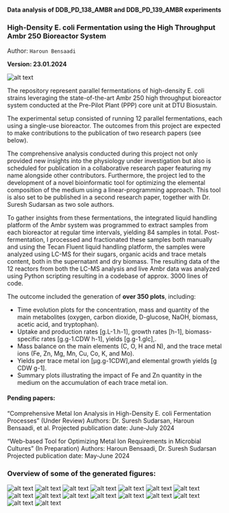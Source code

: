 #### Data analysis of DDB_PD_138_AMBR and DDB_PD_139_AMBR experiments
### High-Density E. coli Fermentation using the High Throughput Ambr 250 Bioreactor System

Author: 
`Haroun Bensaadi`

**Version: 23.01.2024**

![alt text](image.png)

The repository represent parallel fermentations of high-density E. coli strains leveraging the state-of-the-art Ambr 250 high throughput bioreactor system conducted at the Pre-Pilot Plant (PPP) core unit at DTU Biosustain. 

The experimental setup consisted of running 12 parallel fermentations, each using a single-use bioreactor. The outcomes from this project are expected to make contributions to the publication of two research papers (see below).

The comprehensive analysis conducted during this project not only provided new insights into the physiology under investigation but also is scheduled for publication in a collaborative research paper featuring my name alongside other contributors.
Furthermore, the project led to the development of a novel bioinformatic tool for optimizing the elemental composition of the medium using a linear-programming approach. This tool is also set to be published in a second research paper, together with Dr. Suresh Sudarsan as two sole authors.

To gather insights from these fermentations, the integrated liquid handling platform of the Ambr system was programmed to extract samples from each bioreactor at regular time intervals, yielding 84 samples in total. Post-fermentation, I processed and fractionated these samples both manually and using the Tecan Fluent liquid handling platform, the samples were analyzed using LC-MS for their sugars, organic acids and trace metals content, both in the supernatant and dry biomass.
The resulting data of the 12 reactors from both the LC-MS analysis and live Ambr data was analyzed using Python scripting resulting in a codebase of approx. 3000 lines of code. 

The outcome included the generation of **over 350 plots**, including:
- Time evolution plots for the concentration, mass and quantity of the main metabolites (oxygen, carbon dioxide, D-glucose, NaOH, biomass, acetic acid, and tryptophan). 
- Uptake and production rates [g.L-1.h-1], growth rates [h-1], biomass-specific rates [g.g-1.CDW h-1], yields [g.g-1.glc],.
- Mass balance on the main elements (C, O, H and N), and the trace metal ions (Fe, Zn, Mg, Mn, Cu, Co, K, and Mo).
- Yields per trace metal ion [µg.g-1CDW],and elemental growth yields [g CDW g-1].
- Summary plots illustrating the impact of Fe and Zn quantity in the medium on the accumulation of each trace metal ion.

#### Pending papers:
“Comprehensive Metal Ion Analysis in High-Density E. coli Fermentation Processes” (Under Review)
    Authors: Dr. Suresh Sudarsan, Haroun Bensaadi, et al. 
    Projected publication date: June-July 2024

“Web-based Tool for Optimizing Metal Ion Requirements in Microbial Cultures” (In Preparation)
   Authors: Haroun Bensaadi, Dr. Suresh Sudarsan
   Projected publication date: May-June 2024

### Overview of some of the generated figures:
![alt text](ambr_data_138_R01-02-03.png)
![alt text](mass_plot_138_R01-02-03.png)
![alt text](subplot_rates_138_R01-02-03.png)
![alt text](subplot_yields_138_R01-02-03.png)
![alt text](MB_main_C_138_R01.png)
![alt text](MB_main_C_138_R01-1.png)
![alt text](elemental_growth_yield_Fe_138_R01-02-03.png)
![alt text](measured_elemental_growth_yield_against_reference_values_horizontal.png)
![alt text](yield_slopes_µg_per_g_Cu_138_R04-05-06.png)
![alt text](#_yields_µg_per_g_bar_plot_subplot.png)
![alt text](#_yields_per_strain_and_medium_types_subplot_per_element.png)
![alt text](#_yields_per_strain_and_medium_types_subplot_all_elements.png)
![alt text](#_yields_per_strain_type_subplot_per_element.png)
![alt text](#_yields_per_strain_type_subplot_all_elements.png)
![alt text](calculated_yields_horizontal.png)
![alt text](change_in_yield_heatmap.png)